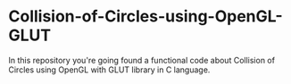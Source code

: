 # Collision-of-Circles-using-OpenGL-GLUT
In this repository you're going found a functional code about Collision of Circles using OpenGL with GLUT library in C language.
